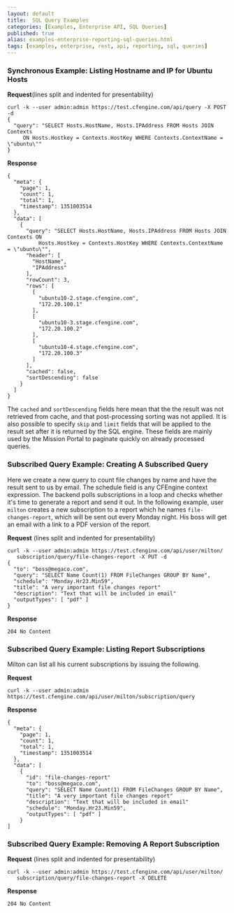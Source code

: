 ```yaml
---
layout: default
title:  SQL Query Examples
categories: [Examples, Enterprise API, SQL Queries]
published: true
alias: examples-enterprise-reporting-sql-queries.html
tags: [examples, enterprise, rest, api, reporting, sql, queries]
---
```


### Synchronous Example: Listing Hostname and IP for Ubuntu Hosts

**Request**(lines split and indented for presentability)

    curl -k --user admin:admin https://test.cfengine.com/api/query -X POST -d
    {
      "query": "SELECT Hosts.HostName, Hosts.IPAddress FROM Hosts JOIN Contexts 
         ON Hosts.Hostkey = Contexts.HostKey WHERE Contexts.ContextName = \"ubuntu\""
    }

**Response**

    {
      "meta": {
        "page": 1,
        "count": 1,
        "total": 1,
        "timestamp": 1351003514
      },
      "data": [
        {
          "query": "SELECT Hosts.HostName, Hosts.IPAddress FROM Hosts JOIN Contexts ON 
              Hosts.Hostkey = Contexts.HostKey WHERE Contexts.ContextName = \"ubuntu\"",
          "header": [
            "HostName",
            "IPAddress"
          ],
          "rowCount": 3,
          "rows": [
            [
              "ubuntu10-2.stage.cfengine.com",
              "172.20.100.1"
            ],
            [
              "ubuntu10-3.stage.cfengine.com",
              "172.20.100.2"
            ],
            [
              "ubuntu10-4.stage.cfengine.com",
              "172.20.100.3"
            ]
          ],
          "cached": false,
          "sortDescending": false
        }
      ]
    }

The `cached` and `sortDescending` fields here mean that the the
result was not retrieved from cache, and that post-processing sorting
was not applied. It is also possible to specify `skip` and `limit`
fields that will be applied to the result set after it is returned by
the SQL engine. These fields are mainly used by the Mission Portal to
paginate quickly on already processed queries.


### Subscribed Query Example: Creating A Subscribed Query

Here we create a new query to count file changes by name and have the result 
sent to us by email. The schedule field is any CFEngine context expression. 
The backend polls subscriptions in a loop and checks whether it's time to 
generate a report and send it out. In the following example, user `milton` 
creates a new subscription to a report which he names `file-changes-report`, 
which will be sent out every Monday night. His boss will get an email with a 
link to a PDF version of the report.

**Request** (lines split and indented for presentability)

    curl -k --user admin:admin https://test.cfengine.com/api/user/milton/
       subscription/query/file-changes-report -X PUT -d
    {
      "to": "boss@megaco.com",
      "query": "SELECT Name Count(1) FROM FileChanges GROUP BY Name",
      "schedule": "Monday.Hr23.Min59",
      "title": "A very important file changes report"
      "description": "Text that will be included in email"
      "outputTypes": [ "pdf" ]
    }

**Response**

    204 No Content

### Subscribed Query Example: Listing Report Subscriptions

Milton can list all his current subscriptions by issuing the following.

**Request**

    curl -k --user admin:admin https://test.cfengine.com/api/user/milton/subscription/query

**Response**

    {
      "meta": {
        "page": 1,
        "count": 1,
        "total": 1,
        "timestamp": 1351003514
      },
      "data": [
        {
          "id": "file-changes-report"
          "to": "boss@megaco.com",
          "query": "SELECT Name Count(1) FROM FileChanges GROUP BY Name",
          "title": "A very important file changes report"
          "description": "Text that will be included in email"
          "schedule": "Monday.Hr23.Min59",
          "outputTypes": [ "pdf" ]
        }
    ]

### Subscribed Query Example: Removing A Report Subscription

**Request** (lines split and indented for presentability)

    curl -k --user admin:admin https://test.cfengine.com/api/user/milton/
       subscription/query/file-changes-report -X DELETE

**Response**

    204 No Content
